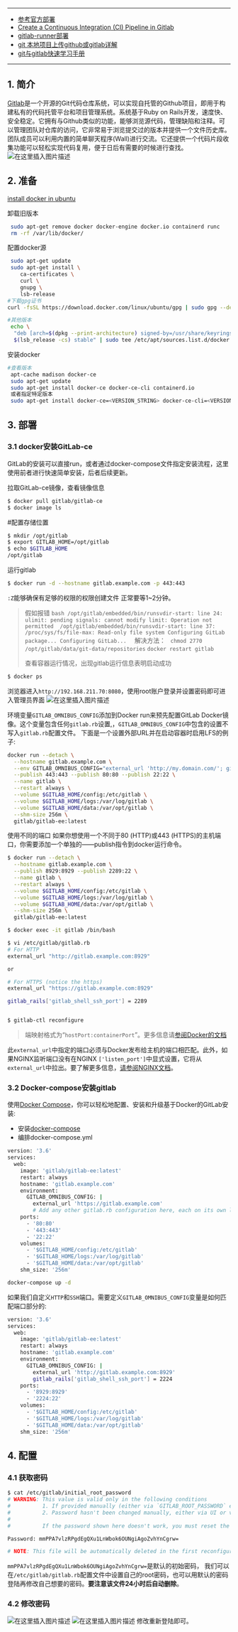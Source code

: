 

---

 - [参考官方部署](https://docs.gitlab.com/ee/install/docker.html)
 - [Create a Continuous Integration (CI) Pipeline in Gitlab](https://blog.csdn.net/xixihahalelehehe/article/details/121941628?spm=1001.2014.3001.5501)
 - [gitlab-runner部署](https://blog.csdn.net/xixihahalelehehe/article/details/107755143?ops_request_misc=%257B%2522request%255Fid%2522%253A%2522164005071616780261915680%2522%252C%2522scm%2522%253A%252220140713.130102334.pc%255Fblog.%2522%257D&request_id=164005071616780261915680&biz_id=0&utm_medium=distribute.pc_search_result.none-task-blog-2~blog~first_rank_v2~rank_v29-4-107755143.pc_v2_rank_blog_default&utm_term=gitlab&spm=1018.2226.3001.4450)
 - [git 本地项目上传github或gitlab详解](https://blog.csdn.net/xixihahalelehehe/article/details/105240194?ops_request_misc=%257B%2522request%255Fid%2522%253A%2522164005071616780261915680%2522%252C%2522scm%2522%253A%252220140713.130102334.pc%255Fblog.%2522%257D&request_id=164005071616780261915680&biz_id=0&utm_medium=distribute.pc_search_result.none-task-blog-2~blog~first_rank_v2~rank_v29-2-105240194.pc_v2_rank_blog_default&utm_term=gitlab&spm=1018.2226.3001.4450)
 - [git与gitlab快速学习手册](https://ghostwritten.blog.csdn.net/article/details/121107739)

---

## 1. 简介
[Gitlab](https://about.gitlab.com/)是一个开源的Git代码仓库系统，可以实现自托管的Github项目，即用于构建私有的代码托管平台和项目管理系统。系统基于Ruby on Rails开发，速度快、安全稳定。它拥有与Github类似的功能，能够浏览源代码，管理缺陷和注释。可以管理团队对仓库的访问，它非常易于浏览提交过的版本并提供一个文件历史库。团队成员可以利用内置的简单聊天程序(Wall)进行交流。它还提供一个代码片段收集功能可以轻松实现代码复用，便于日后有需要的时候进行查找。
![在这里插入图片描述](https://img-blog.csdnimg.cn/f25bc959c1d144a199a5f55ce6263385.png?)





## 2. 准备
[install docker in ubuntu](https://docs.docker.com/engine/install/ubuntu/) 

卸载旧版本

```bash
 sudo apt-get remove docker docker-engine docker.io containerd runc
 rm -rf /var/lib/docker/
```
配置docker源

```bash
 sudo apt-get update
 sudo apt-get install \
    ca-certificates \
    curl \
    gnupg \
    lsb-release
#下载gpg证书
curl -fsSL https://download.docker.com/linux/ubuntu/gpg | sudo gpg --dearmor -o /usr/share/keyrings/docker-archive-keyring.gpg

#其他版本
 echo \
  "deb [arch=$(dpkg --print-architecture) signed-by=/usr/share/keyrings/docker-archive-keyring.gpg] https://download.docker.com/linux/ubuntu \
  $(lsb_release -cs) stable" | sudo tee /etc/apt/sources.list.d/docker.list > /dev/null
```
安装docker

```bash
#查看版本
 apt-cache madison docker-ce
 sudo apt-get update
 sudo apt-get install docker-ce docker-ce-cli containerd.io
 或者指定特定版本
 sudo apt-get install docker-ce=<VERSION_STRING> docker-ce-cli=<VERSION_STRING> containerd.io
```
##   3. 部署
### 3.1 docker安装GitLab-ce
GitLab的安装可以直接run，或者通过docker-compose文件指定安装流程，这里使用前者进行快速简单安装，后者后续更新。

拉取GitLab-ce镜像，查看镜像信息

```bash
$ docker pull gitlab/gitlab-ce
$ docker image ls
```

#配置存储位置

```bash
$ mkdir /opt/gitlab
$ export GITLAB_HOME=/opt/gitlab
$ echo $GITLAB_HOME
/opt/gitlab
```
运行gitlab

```bash
$ docker run -d --hostname gitlab.example.com -p 443:443                 -p 80:80 -p 22:22 --name gitlab --restart always -v $GITLAB_HOME/config:/etc/gitlab:Z -v $GITLAB_HOME/logs:/var/log/gitlab:Z -v $GITLAB_HOME/data:/var/opt/gitlab:Z --shm-size 256m gitlab/gitlab-ce:latest                 
```
`:Z`能够确保有足够的权限的权限创建文件
正常要等1~2分钟。

> 假如报错 ```bash /opt/gitlab/embedded/bin/runsvdir-start: line 24: ulimit:
> pending signals: cannot modify limit: Operation not permitted 
> /opt/gitlab/embedded/bin/runsvdir-start: line 37:
> /proc/sys/fs/file-max: Read-only file system Configuring GitLab
> package... Configuring GitLab...  ```
> 解决方法：
> ` chmod 2770 /opt/gitlab/data/git-data/repositories` 
> `docker restart gitlab` 
> 
> 查看容器运行情况，出现gitlab运行信息表明启动成功

```bash
$ docker ps
```

浏览器进入`http://192.168.211.70:8080`，使用root账户登录并设置密码即可进入管理员界面
![在这里插入图片描述](https://img-blog.csdnimg.cn/6f147f63b1574e67a4b3b472ffbd1329.png?shadow_50,text_Q1NETiBAZ2hvc3R3cml0dGVu,size_20,color_FFFFFF,t_70,g_se,x_16)

环境变量`GITLAB_OMNIBUS_CONFIG`添加到Docker run来预先配置GitLab Docker镜像。这个变量包含任何`gitlab.rb`设置,，`GITLAB_OMNIBUS_CONFIG`中包含的设置不写入`gitlab.rb`配置文件。
下面是一个设置外部URL并在启动容器时启用LFS的例子:

```bash
docker run --detach \
  --hostname gitlab.example.com \
  --env GITLAB_OMNIBUS_CONFIG="external_url 'http://my.domain.com/'; gitlab_rails['lfs_enabled'] = true;" \
  --publish 443:443 --publish 80:80 --publish 22:22 \
  --name gitlab \
  --restart always \
  --volume $GITLAB_HOME/config:/etc/gitlab \
  --volume $GITLAB_HOME/logs:/var/log/gitlab \
  --volume $GITLAB_HOME/data:/var/opt/gitlab \
  --shm-size 256m \
  gitlab/gitlab-ee:latest
```

使用不同的端口
如果你想使用一个不同于80 (HTTP)或443 (HTTPS)的主机端口，你需要添加一个单独的——publish指令到docker运行命令。

```bash
$ docker run --detach \
  --hostname gitlab.example.com \
  --publish 8929:8929 --publish 2289:22 \
  --name gitlab \
  --restart always \
  --volume $GITLAB_HOME/config:/etc/gitlab \
  --volume $GITLAB_HOME/logs:/var/log/gitlab \
  --volume $GITLAB_HOME/data:/var/opt/gitlab \
  --shm-size 256m \
  gitlab/gitlab-ee:latest

$ docker exec -it gitlab /bin/bash

$ vi /etc/gitlab/gitlab.rb
# For HTTP
external_url "http://gitlab.example.com:8929"

or

# For HTTPS (notice the https)
external_url "https://gitlab.example.com:8929"

gitlab_rails['gitlab_shell_ssh_port'] = 2289


$ gitlab-ctl reconfigure
```

> 端映射格式为“`hostPort:containerPort`”。更多信息请[参阅Docker的文档](https://docs.docker.com/engine/reference/run/#/expose-incoming-ports)

此`external_url`中指定的端口必须与Docker发布给主机的端口相匹配。此外，如果NGINX监听端口没有在NGINX `['listen_port']`中显式设置，它将从`external_url`中拉出。要了解更多信息，[请参阅NGINX文档](https://docs.gitlab.com/omnibus/settings/nginx.html)。

###  3.2 Docker-compose安装gitlab
使用[Docker Compose](https://docs.docker.com/compose/)，你可以轻松地配置、安装和升级基于Docker的GitLab安装:

 - 安装[docker-compose](https://docs.docker.com/compose/install/)
 - 编排docker-compose.yml

```bash
version: '3.6'
services:
  web:
    image: 'gitlab/gitlab-ee:latest'
    restart: always
    hostname: 'gitlab.example.com'
    environment:
      GITLAB_OMNIBUS_CONFIG: |
        external_url 'https://gitlab.example.com'
        # Add any other gitlab.rb configuration here, each on its own line
    ports:
      - '80:80'
      - '443:443'
      - '22:22'
    volumes:
      - '$GITLAB_HOME/config:/etc/gitlab'
      - '$GITLAB_HOME/logs:/var/log/gitlab'
      - '$GITLAB_HOME/data:/var/opt/gitlab'
    shm_size: '256m'
```

```bash
docker-compose up -d
```
如果我们自定义`HTTP`和`SSH`端口。需要定义`GITLAB_OMNIBUS_CONFIG`变量是如何匹配端口部分的:

```bash
version: '3.6'
services:
  web:
    image: 'gitlab/gitlab-ee:latest'
    restart: always
    hostname: 'gitlab.example.com'
    environment:
      GITLAB_OMNIBUS_CONFIG: |
        external_url 'http://gitlab.example.com:8929'
        gitlab_rails['gitlab_shell_ssh_port'] = 2224
    ports:
      - '8929:8929'
      - '2224:22'
    volumes:
      - '$GITLAB_HOME/config:/etc/gitlab'
      - '$GITLAB_HOME/logs:/var/log/gitlab'
      - '$GITLAB_HOME/data:/var/opt/gitlab'
    shm_size: '256m'
```




## 4. 配置
### 4.1 获取密码

```bash
$ cat /etc/gitlab/initial_root_password 
# WARNING: This value is valid only in the following conditions
#          1. If provided manually (either via `GITLAB_ROOT_PASSWORD` environment variable or via `gitlab_rails['initial_root_password']` setting in `gitlab.rb`, it was provided before database was seeded for the first time (usually, the first reconfigure run).
#          2. Password hasn't been changed manually, either via UI or via command line.
#
#          If the password shown here doesn't work, you must reset the admin password following https://docs.gitlab.com/ee/security/reset_user_password.html#reset-your-root-password.

Password: mmPPA7vlzRPgdEgQXu1LnWbok6OUNgiAgoZvhYnCgrw=

# NOTE: This file will be automatically deleted in the first reconfigure run after 24 hours.
```
`mmPPA7vlzRPgdEgQXu1LnWbok6OUNgiAgoZvhYnCgrw=`是默认的初始密码，
我们可以在`/etc/gitlab/gitlab.rb`配置文件中设置自己的root密码，也可以用默认的密码登陆再修改自己想要的密码。**要注意该文件24小时后自动删除**。


### 4.2 修改密码
![在这里插入图片描述](https://img-blog.csdnimg.cn/cfc035ff0011484e9ed966f428708659.png?shadow_50,text_Q1NETiBAZ2hvc3R3cml0dGVu,size_14,color_FFFFFF,t_70,g_se,x_16)
![在这里插入图片描述](https://img-blog.csdnimg.cn/d75d95a641b94b78a27be45cc1f8ec6d.png?shadow_50,text_Q1NETiBAZ2hvc3R3cml0dGVu,size_20,color_FFFFFF,t_70,g_se,x_16)
修改重新登陆即可。






